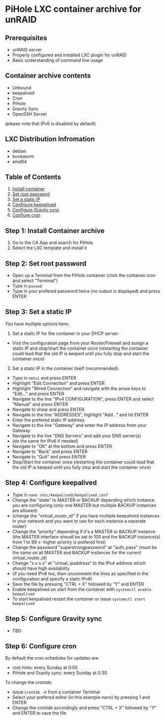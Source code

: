 # PiHole LXC container archive for unRAID

## Prerequisites

- unRAID server
- Properly configured and installed LXC plugin for unRAID
- Basic understanding of command line usage

## Container archive contents

- Unbound
- keepalived
- Cron
- PiHole
- Gravity Sync
- OpenSSH Server

(please note that IPv6 is disabled by default)

## LXC Distribution Infromation

- debian
- bookworm
- amd64

## Table of Contents

1. [Install container](#step-1-install-container-archive)
2. [Set root password](#step-2-set-root-password)
3. [Set a static IP](#step-3-set-a-static-ip)
4. [Configure keepalived](#step-4-configure-keepalived)
5. [Configure Gravity sync](#step-5-configure-gravity-sync)
6. [Confiure cron](#step-6-configure-cron)

## Step 1: Install Container archive

  1. Go to the CA App and search for PiHole
  2. Select the LXC template and install it

## Step 2: Set root password

  - Open up a Terminal from the PiHole container (click the container icon and select "Terminal")
  - Type in `passwd`
  - Type in your prefered password twice (no output is displayed) and press ENTER


## Step 3: Set a static IP

You have multiple options here:

  1. Set a static IP for the container in your DHCP server:
  - Visit the configuration page from your Router/Firewall and assign a static IP and stop/start the container once
    (restarting the container could lead that the old IP is keeped until you fully stop and start the container once)
  2. Set a static IP in the container itself (recommended):
  - Type in `nmtui` and press ENTER
  - Highlight "Edit Connection" and press ENTER
  - Highlight "Wired Connection" and navigate with the arrow keys to "Edit..." and press ENTER
  - Navigate to the line "IPv4 CONFIGURATION", press ENTER and select "Manual" and press ENTER
  - Navigate to show and press ENTER
  - Navigate to the line "ADDRESSES", highlight "Add..." and hit ENTER
  - Enter the prefered static IP address
  - Navigate to the line "Gateway" and enter the IP address from your Gateway
  - Navigate to the line "DNS Servers" and add your DNS server(s)
  - (do the same for IPv6 if needed)
  - Navigate to "OK" at the bottom and press ENTER
  - Navigate to "Back" and press ENTER
  - Navigate to "Quit" and press ENTER
  - Stop/Start the container once
    (restarting the container could lead that the old IP is keeped until you fully stop and start the container once)

## Step 4: Configure keepalived

  - Type in `nano /etc/keepalived/keepalived.conf`
  - Change the "state" to MASTER or BACKUP depending which instance you are configuring (only one MASTER but multiple BACKUP instances are allowed)
  - (change the "virtual_router_id" if you have multiple keepalived instances in your network and you want to use for each instance a separate router)
  - Change the "priority" depending if it's a MASTER or BACKUP instance
    (the MASTER interface shoudl be set to 100 and the BACKUP instance(s) from 1 to 99 <- higher priority is prefered first)
  - Change the password "superstrongpassword" at "auth_pass" (must be the same on all MASTER and BACKUP instances for the current virtual_router_id)
  - Change "x.x.x.x" at "virtual_ipaddress" to the IPv4 address which should have high availability
  - (if you need IPv6 too, then uncomment the lines as specified in the configuration and specify a static IPv6)
  - Save the file by pressing "CTRL + X" followed by "Y" and ENTER
  - Enable keepalived on start from the container with `systemctl enable keepalived`
  - To start keepalived restart the container or issue `systemctl start keepalived` 

## Step 5: Configure Gravity sync

  - TBD

## Step 6: Configure cron

By default the cron schedules for updates are:
  - root.hints: every Sunday at 0:00
  - PiHole and Gravity sync: every Sunday at 0:30

To change the crontab:
- Issue `crontab -e` from a container Terminal
- Select your prefered editor (in this example nano) by pressing 1 and ENTER
- Change the crontab accordingly and press "CTRL + X" followed by "Y" and ENTER to save the file
